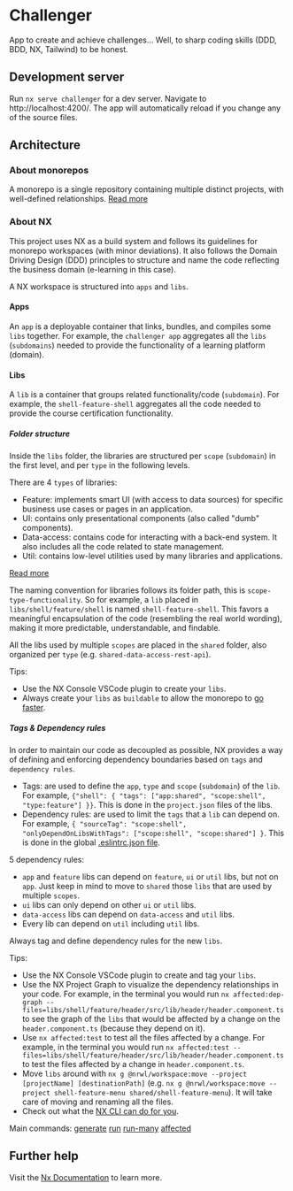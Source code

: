 # Challenger
App to create and achieve challenges... Well, to sharp coding skills (DDD, BDD, NX, Tailwind) to be honest.

## Development server

Run `nx serve challenger` for a dev server. Navigate to http://localhost:4200/. The app will automatically reload if you change any of the source files.

## Architecture

### About monorepos

A monorepo is a single repository containing multiple distinct projects, with well-defined relationships. [Read more](https://monorepo.tools)

### About NX

This project uses NX as a build system and follows its guidelines for monorepo workspaces (with minor deviations). It also follows the Domain Driving Design (DDD) principles to structure and name the code reflecting the business domain (e-learning in this case).

A NX workspace is structured into `apps` and `libs`.

#### Apps

An `app` is a deployable container that links, bundles, and compiles some `libs` together. For example, the `challenger app` aggregates all the `libs` (`subdomains`) needed to provide the functionality of a learning platform (domain).

#### Libs

A `lib` is a container that groups related functionality/code (`subdomain`). For example, the `shell-feature-shell` aggregates all the code needed to provide the course certification functionality.

##### Folder structure

Inside the `libs` folder, the libraries are structured per `scope` (`subdomain`) in the first level, and per `type` in the following levels.

There are 4 `types` of libraries:

* Feature: implements smart UI (with access to data sources) for specific business use cases or pages in an application.
* UI: contains only presentational components (also called "dumb" components).
* Data-access: contains code for interacting with a back-end system. It also includes all the code related to state management.
* Util: contains low-level utilities used by many libraries and applications.

[Read more](https://nx.dev/structure/library-types)

The naming convention for libraries follows its folder path, this is `scope-type-functionality`. So for example, a `lib` placed in `libs/shell/feature/shell` is named `shell-feature-shell`. This favors a meaningful encapsulation of the code (resembling the real world wording), making it more predictable, understandable, and findable.

All the libs used by multiple `scopes` are placed in the `shared` folder, also organized per `type` (e.g. `shared-data-access-rest-api`).

Tips:

* Use the NX Console VSCode plugin to create your `libs`.
* Always create your `libs` as `buildable` to allow the monorepo to [go faster](https://nx.dev/ci/incremental-builds).

##### Tags & Dependency rules

In order to maintain our code as decoupled as possible, NX provides a way of defining and enforcing dependency boundaries based on `tags` and `dependency rules`.

* Tags: are used to define the `app`, `type` and `scope` (`subdomain`) of the `lib`. For example, `{"shell": { "tags": ["app:shared", "scope:shell", "type:feature"] }}`. This is done in the `project.json` files of the libs.
* Dependency rules: are used to limit the `tags` that a `lib` can depend on. For example, `{ "sourceTag": "scope:shell", "onlyDependOnLibsWithTags": ["scope:shell", "scope:shared"] }`. This is done in the global [.eslintrc.json file](./.eslintrc.json).

5 dependency rules:

* `app` and `feature` libs can depend on `feature`, `ui` or `util` libs, but not on `app`. Just keep in mind to move to `shared` those `libs` that are used by multiple `scopes`.
* `ui` libs can only depend on other `ui` or `util` libs.
* `data-access` libs can depend on `data-access` and `util` libs. 
* Every lib can depend on `util` including `util` libs.

Always tag and define dependency rules for the new `libs`.

Tips:

* Use the NX Console VSCode plugin to create and tag your `libs`.
* Use the NX Project Graph to visualize the dependency relationships in your code. For example, in the terminal you would run `nx affected:dep-graph --files=libs/shell/feature/header/src/lib/header/header.component.ts` to see the graph of the `libs` that would be affected by a change on the `header.component.ts` (because they depend on it).
* Use `nx affected:test` to test all the files affected by a change. For example, in the terminal you would run `nx affected:test --files=libs/shell/feature/header/src/lib/header/header.component.ts` to test the files affected by a change in `header.component.ts`.
* Move `libs` around with `nx g @nrwl/workspace:move --project [projectName] [destinationPath]` (e.g. `nx g @nrwl/workspace:move --project shell-feature-menu shared/shell-feature-menu`). It will take care of moving and renaming all the files.
* Check out what the [NX CLI can do for you](https://nx.dev/using-nx/nx-cli).

Main commands:
[generate](https://nx.dev/cli/generate) 
[run](https://nx.dev/cli/run)
[run-many](https://nx.dev/cli/run-many)
[affected](https://nx.dev/cli/affected)

## Further help

Visit the [Nx Documentation](https://nx.dev) to learn more.
